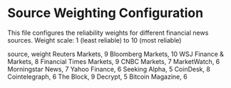 # Source Weighting Configuration

This file configures the reliability weights for different financial news sources.
Weight scale: 1 (least reliable) to 10 (most reliable)

source, weight
Reuters Markets, 9
Bloomberg Markets, 10
WSJ Finance & Markets, 8
Financial Times Markets, 9
CNBC Markets, 7
MarketWatch, 6
Morningstar News, 7
Yahoo Finance, 6
Seeking Alpha, 5
CoinDesk, 8
Cointelegraph, 6
The Block, 9
Decrypt, 5
Bitcoin Magazine, 6